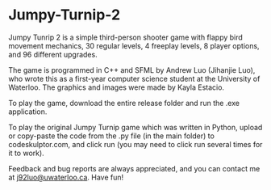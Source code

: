 # Jumpy-Turnip-2
Jumpy Tunrip 2 is a simple third-person shooter game with flappy bird movement mechanics, 30 regular levels, 4 freeplay levels, 8 player options, and 96 different upgrades.

The game is programmed in C++ and SFML by Andrew Luo (Jihanjie Luo), who wrote this as a first-year computer science student at the University of Waterloo. The graphics and images were made by Kayla Estacio.

To play the game, download the entire release folder and run the .exe application.

To play the original Jumpy Turnip game which was written in Python, upload or copy-paste the code from the .py file (in the main folder) to codeskulptor.com, and click run (you may need to click run several times for it to work). 

Feedback and bug reports are always appreciated, and you can contact me at j92luo@uwaterloo.ca. Have fun!
